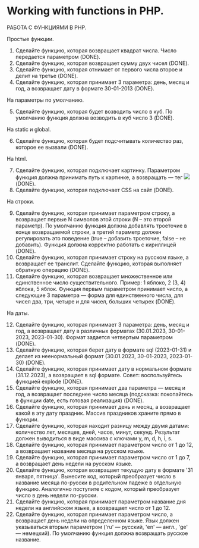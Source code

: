 ﻿# Working with functions in PHP.

 РАБОТА С ФУНКЦИЯМИ В PHP.

 Простые функции.
 
1. Сделайте функцию, которая возвращает квадрат числа. Число передается параметром (DONE).
2. Сделайте функцию, которая возвращает сумму двух чисел (DONE).
3. Сделайте функцию, которая отнимает от первого числа второе и делит на третье (DONE).
4. Сделайте функцию, которая принимает 3 параметра: день, месяц и год, а возвращает дату в формате 30-01-2013 (DONE).

На параметры по умолчанию.

5. Сделайте функцию, которая будет возводить число в куб. По умолчанию функция должна возводить в куб число 3 (DONE).

На static и global.

6. Сделайте функцию, которая будет подсчитывать количество раз, которое ее вызвали (DONE).

На html.

7. Сделайте функцию, которая подключает картинку. Параметром функция должна принимать путь к картинке, а возвращать — тег <img src='путь_к_картинке'> (DONE).
8. Сделайте функцию, которая подключает CSS на сайт (DONE).

На строки.

9. Сделайте функцию, которая принимает параметром строку, а возвращает первые N символов этой строки (N – это второй параметр). По умолчанию функция должна добавлять троеточие в конце возвращаемой строки, а третий параметр     должен регулировать это поведение (true – добавить троеточие, false – не добавить). Функция должна корректно работать с кириллицей (DONE).
10. Сделайте функцию, которая принимает строку на русском языке, а возвращает ее транслит. Сделайте функцию, которая выполняет обратную операцию (DONE).
11. Сделайте функцию, которая возвращает множественное или единственное число существительного. Пример: 1 яблоко, 2 (3, 4) яблока, 5 яблок. Функция первым параметром принимает число, а следующие 3 параметра — форма для
    единственного числа, для чисел два, три, четыре и для чисел, больших четырех (DONE).

На даты. 

12. Сделайте функцию, которая принимает 3 параметра: день, месяц и год, а возвращает дату в различных форматах (30.01.2023, 30-01-2023, 2023-01-30). Формат задается четвертым параметром (DONE).
13. Сделайте функцию, которая берет дату в формате sql (2023-01-31) и делает из неенормальный формат (30.01.2023, 30-01-2023, 2023-01-30) (DONE).
14. Сделайте функцию, которая принимает дату в нормальном формате (31.12.2023), а возвращает в sql формате. Совет: воспользуйтесь функцией explode (DONE).
15. Сделайте функцию, которая принимает два параметра — месяц и год, а возвращает последнее число месяца (подсказка: покопайтесь в функции date, есть готовая реализация) (DONE).
16. Сделайте функцию, которая принимает день и месяц, а возвращает какой в эту дату праздник. Массив праздников храните прямо в функции.
17. Сделайте функцию, которая находит разницу между двумя датами: количество лет, месяцев, дней, часов, минут, секунд. Результат должен выводиться в виде массива с ключами y, m, d, h, i, s.
18. Сделайте функцию, которая принимает параметром число от 1 до 12, а возвращает название месяца на русском языке.
19. Сделайте функцию, которая принимает параметром число от 1 до 7, а возвращает день недели на русском языке.
20. Сделайте функцию, которая возвращает текущую дату в формате '31 января, пятница'. Вынесите код, который преобразует число в название месяца по-русски в родительном падеже в отдельную функцию. Аналогично поступите с кодом, который преобразует число в день недели по-русски.
21. Сделайте функцию, которая принимает параметром название дня недели на английском языке, а возвращает число от 1 до 12.
22. Сделайте функцию, которая принимает параметром число, а возвращает день недели на определенном языке. Язык должен указываться вторым параметром ('ru' — русский, 'en' — англ., 'ge' — немецкий). По умолчанию функция должна возвращать русское название.


